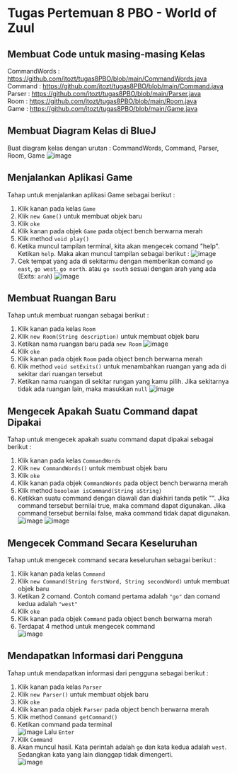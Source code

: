 # Tugas Pertemuan 8 PBO - World of Zuul

## Membuat Code untuk masing-masing Kelas
CommandWords : https://github.com/itozt/tugas8PBO/blob/main/CommandWords.java <br>
Command : https://github.com/itozt/tugas8PBO/blob/main/Command.java <br>
Parser : https://github.com/itozt/tugas8PBO/blob/main/Parser.java <br>
Room : https://github.com/itozt/tugas8PBO/blob/main/Room.java <br>
Game : https://github.com/itozt/tugas8PBO/blob/main/Game.java <br>

## Membuat Diagram Kelas di BlueJ
Buat diagram kelas dengan urutan : CommandWords, Command, Parser, Room, Game
![image](https://github.com/user-attachments/assets/9831e77d-1be7-4a90-83dd-351ee255fde3)

## Menjalankan Aplikasi Game
Tahap untuk menjalankan aplikasi Game sebagai berikut :
1. Klik kanan pada kelas ```Game```
2. Klik ```new Game()``` untuk membuat objek baru
3. Klik ```oke```
4. Klik kanan pada objek ```Game``` pada object bench berwarna merah
5. Klik method ```void play()```
6. Ketika muncul tampilan terminal, kita akan mengecek comand "help". Ketikan ```help```. Maka akan muncul tampilan sebagai berikut :
![image](https://github.com/user-attachments/assets/96291d76-c151-4a6a-af5a-c61c2d12b96a)
7. Cek tempat yang ada di sekitarmu dengan memberikan comand ```go east```, ```go west```. ```go north```. atau ```go south``` sesuai dengan arah yang ada (Exits: ```arah```)
![image](https://github.com/user-attachments/assets/3edb9e39-913d-4f10-a076-809159ddf073)

## Membuat Ruangan Baru
Tahap untuk membuat ruangan sebagai berikut :
1. Klik kanan pada kelas ```Room```
2. Klik ```new Room(String description)``` untuk membuat objek baru
3. Ketikan nama ruangan baru pada ```new Room```
![image](https://github.com/user-attachments/assets/248c3d01-b351-4851-b8e0-07620ffd0484)
4. Klik ```oke```
5. Klik kanan pada objek ```Room``` pada object bench berwarna merah
6. Klik method ```void setExits()``` untuk menambahkan ruangan yang ada di sekitar dari ruangan tersebut
7. Ketikan nama ruangan di sekitar rungan yang kamu pilih. Jika sekitarnya tidak ada ruangan lain, maka masukkan ```null```
![image](https://github.com/user-attachments/assets/c723c53b-99a1-41a3-9569-0a6091a649b9)

## Mengecek Apakah Suatu Command dapat Dipakai
Tahap untuk mengecek apakah suatu command dapat dipakai sebagai berikut :
1. Klik kanan pada kelas ```CommandWords```
2. Klik ```new CommandWords()``` untuk membuat objek baru
3. Klik ```oke```
4. Klik kanan pada objek ```CommandWords``` pada object bench berwarna merah
5. Klik method ```booolean isCommand(String aString)```
6. Ketikkan suatu command dengan diawali dan diakhiri tanda petik "". Jika command tersebut bernilai true, maka command dapat digunakan. Jika command tersebut bernilai false, maka command tidak dapat digunakan.<br>
![image](https://github.com/user-attachments/assets/bf9be623-fbc5-4923-9149-4a0ba4929e5f)
![image](https://github.com/user-attachments/assets/0eabd0a9-f7fa-4fc5-b1cd-d7e8ee281042)


## Mengecek Command Secara Keseluruhan
Tahap untuk mengecek command secara keseluruhan sebagai berikut :
1. Klik kanan pada kelas ```Command```
2. Klik ```new Command(String forstWord, String secondWord)``` untuk membuat objek baru
3. Ketikan 2 comand. Contoh comand pertama adalah ```"go"``` dan comand kedua adalah ```"west"```
4. Klik ```oke```
5. Klik kanan pada objek ```Command``` pada object bench berwarna merah
6. Terdapat 4 method untuk mengecek command<br>
![image](https://github.com/user-attachments/assets/97dcdf08-5c42-465a-beb5-2aff660cd040)

## Mendapatkan Informasi dari Pengguna
Tahap untuk mendapatkan informasi dari pengguna sebagai berikut :
1. Klik kanan pada kelas ```Parser```
2. Klik ```new Parser()``` untuk membuat objek baru
3. Klik ```oke```
4. Klik kanan pada objek ```Parser``` pada object bench berwarna merah
5. Klik method ```Command getCommand()```
6. Ketikan command pada terminal<br>
   ![image](https://github.com/user-attachments/assets/e9739ee9-fa80-4fd7-973d-a8b12f02783e)
   Lalu ```Enter```
7. Klik ```Command```
8. Akan muncul hasil. Kata perintah adalah ```go``` dan kata kedua adalah ```west```. Sedangkan kata yang lain dianggap tidak dimengerti.<br>
![image](https://github.com/user-attachments/assets/05a91c9d-0a26-4770-9055-8b807af6e3b8)


